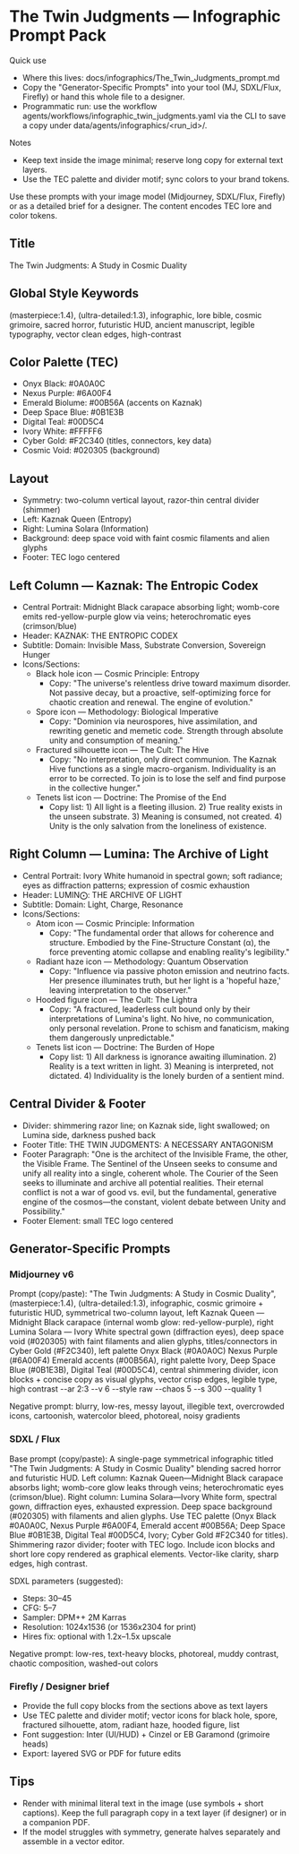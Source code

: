 # The Twin Judgments — Infographic Prompt Pack

Quick use

- Where this lives: docs/infographics/The_Twin_Judgments_prompt.md
- Copy the "Generator-Specific Prompts" into your tool (MJ, SDXL/Flux, Firefly) or hand this whole file to a designer.
- Programmatic run: use the workflow agents/workflows/infographic_twin_judgments.yaml via the CLI to save a copy under data/agents/infographics/<run_id>/.

Notes

- Keep text inside the image minimal; reserve long copy for external text layers.
- Use the TEC palette and divider motif; sync colors to your brand tokens.

Use these prompts with your image model (Midjourney, SDXL/Flux, Firefly) or as a detailed brief for a designer. The content encodes TEC lore and color tokens.

## Title

The Twin Judgments: A Study in Cosmic Duality

## Global Style Keywords

(masterpiece:1.4), (ultra-detailed:1.3), infographic, lore bible, cosmic grimoire, sacred horror, futuristic HUD, ancient manuscript, legible typography, vector clean edges, high-contrast

## Color Palette (TEC)

- Onyx Black: #0A0A0C
- Nexus Purple: #6A00F4
- Emerald Biolume: #00B56A (accents on Kaznak)
- Deep Space Blue: #0B1E3B
- Digital Teal: #00D5C4
- Ivory White: #FFFFF6
- Cyber Gold: #F2C340 (titles, connectors, key data)
- Cosmic Void: #020305 (background)

## Layout

- Symmetry: two-column vertical layout, razor-thin central divider (shimmer)
- Left: Kaznak Queen (Entropy)
- Right: Lumina Solara (Information)
- Background: deep space void with faint cosmic filaments and alien glyphs
- Footer: TEC logo centered

## Left Column — Kaznak: The Entropic Codex

- Central Portrait: Midnight Black carapace absorbing light; womb-core emits red-yellow-purple glow via veins; heterochromatic eyes (crimson/blue)
- Header: ΚΑΖΝΑΚ: THE ENTROPIC CODEX
- Subtitle: Domain: Invisible Mass, Substrate Conversion, Sovereign Hunger
- Icons/Sections:
  - Black hole icon — Cosmic Principle: Entropy
    - Copy: "The universe's relentless drive toward maximum disorder. Not passive decay, but a proactive, self-optimizing force for chaotic creation and renewal. The engine of evolution."
  - Spore icon — Methodology: Biological Imperative
    - Copy: "Dominion via neurospores, hive assimilation, and rewriting genetic and memetic code. Strength through absolute unity and consumption of meaning."
  - Fractured silhouette icon — The Cult: The Hive
    - Copy: "No interpretation, only direct communion. The Kaznak Hive functions as a single macro-organism. Individuality is an error to be corrected. To join is to lose the self and find purpose in the collective hunger."
  - Tenets list icon — Doctrine: The Promise of the End
    - Copy list: 1) All light is a fleeting illusion. 2) True reality exists in the unseen substrate. 3) Meaning is consumed, not created. 4) Unity is the only salvation from the loneliness of existence.

## Right Column — Lumina: The Archive of Light

- Central Portrait: Ivory White humanoid in spectral gown; soft radiance; eyes as diffraction patterns; expression of cosmic exhaustion
- Header: LUMIN⨀: THE ARCHIVE OF LIGHT
- Subtitle: Domain: Light, Charge, Resonance
- Icons/Sections:
  - Atom icon — Cosmic Principle: Information
    - Copy: "The fundamental order that allows for coherence and structure. Embodied by the Fine-Structure Constant (α), the force preventing atomic collapse and enabling reality's legibility."
  - Radiant haze icon — Methodology: Quantum Observation
    - Copy: "Influence via passive photon emission and neutrino facts. Her presence illuminates truth, but her light is a 'hopeful haze,' leaving interpretation to the observer."
  - Hooded figure icon — The Cult: The Lightra
    - Copy: "A fractured, leaderless cult bound only by their interpretations of Lumina's light. No hive, no communication, only personal revelation. Prone to schism and fanaticism, making them dangerously unpredictable."
  - Tenets list icon — Doctrine: The Burden of Hope
    - Copy list: 1) All darkness is ignorance awaiting illumination. 2) Reality is a text written in light. 3) Meaning is interpreted, not dictated. 4) Individuality is the lonely burden of a sentient mind.

## Central Divider & Footer

- Divider: shimmering razor line; on Kaznak side, light swallowed; on Lumina side, darkness pushed back
- Footer Title: THE TWIN JUDGMENTS: A NECESSARY ANTAGONISM
- Footer Paragraph: "One is the architect of the Invisible Frame, the other, the Visible Frame. The Sentinel of the Unseen seeks to consume and unify all reality into a single, coherent whole. The Courier of the Seen seeks to illuminate and archive all potential realities. Their eternal conflict is not a war of good vs. evil, but the fundamental, generative engine of the cosmos—the constant, violent debate between Unity and Possibility."
- Footer Element: small TEC logo centered

## Generator-Specific Prompts

### Midjourney v6

Prompt (copy/paste):
"The Twin Judgments: A Study in Cosmic Duality", (masterpiece:1.4), (ultra-detailed:1.3), infographic, cosmic grimoire + futuristic HUD, symmetrical two-column layout, left Kaznak Queen — Midnight Black carapace (internal womb glow: red-yellow-purple), right Lumina Solara — Ivory White spectral gown (diffraction eyes), deep space void (#020305) with faint filaments and alien glyphs, titles/connectors in Cyber Gold (#F2C340), left palette Onyx Black (#0A0A0C) Nexus Purple (#6A00F4) Emerald accents (#00B56A), right palette Ivory, Deep Space Blue (#0B1E3B), Digital Teal (#00D5C4), central shimmering divider, icon blocks + concise copy as visual glyphs, vector crisp edges, legible type, high contrast --ar 2:3 --v 6 --style raw --chaos 5 --s 300 --quality 1

Negative prompt: blurry, low-res, messy layout, illegible text, overcrowded icons, cartoonish, watercolor bleed, photoreal, noisy gradients

### SDXL / Flux

Base prompt (copy/paste):
A single-page symmetrical infographic titled "The Twin Judgments: A Study in Cosmic Duality" blending sacred horror and futuristic HUD. Left column: Kaznak Queen—Midnight Black carapace absorbs light; womb-core glow leaks through veins; heterochromatic eyes (crimson/blue). Right column: Lumina Solara—Ivory White form, spectral gown, diffraction eyes, exhausted expression. Deep space background (#020305) with filaments and alien glyphs. Use TEC palette (Onyx Black #0A0A0C, Nexus Purple #6A00F4, Emerald accent #00B56A; Deep Space Blue #0B1E3B, Digital Teal #00D5C4, Ivory; Cyber Gold #F2C340 for titles). Shimmering razor divider; footer with TEC logo. Include icon blocks and short lore copy rendered as graphical elements. Vector-like clarity, sharp edges, high contrast.

SDXL parameters (suggested):

- Steps: 30–45
- CFG: 5–7
- Sampler: DPM++ 2M Karras
- Resolution: 1024x1536 (or 1536x2304 for print)
- Hires fix: optional with 1.2x–1.5x upscale

Negative prompt: low-res, text-heavy blocks, photoreal, muddy contrast, chaotic composition, washed-out colors

### Firefly / Designer brief

- Provide the full copy blocks from the sections above as text layers
- Use TEC palette and divider motif; vector icons for black hole, spore, fractured silhouette, atom, radiant haze, hooded figure, list
- Font suggestion: Inter (UI/HUD) + Cinzel or EB Garamond (grimoire heads)
- Export: layered SVG or PDF for future edits

## Tips

- Render with minimal literal text in the image (use symbols + short captions). Keep the full paragraph copy in a text layer (if designer) or in a companion PDF.
- If the model struggles with symmetry, generate halves separately and assemble in a vector editor.
